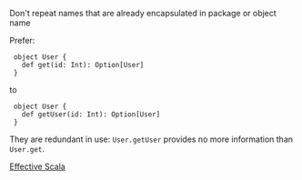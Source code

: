 Don't repeat names that are already encapsulated in package or object name

 Prefer:

     object User {
       def get(id: Int): Option[User]
     }

 to

     object User {
       def getUser(id: Int): Option[User]
     }

 They are redundant in use: `User.getUser` provides no more information than `User.get`.

 [Effective Scala](http://twitter.github.io/effectivescala/#Formatting-Naming)
